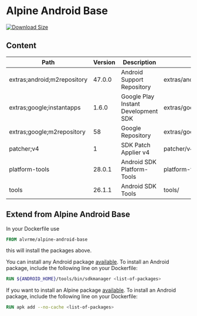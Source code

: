 # Alpine Android Base

[![Download Size](https://images.microbadger.com/badges/image/alvrme/alpine-android-base.svg)](https://microbadger.com/images/alvrme/alpine-android-base)

## Content

| Path                        | Version | Description                         | Location                     |
|-----------------------------|---------|-------------------------------------|------------------------------|
| extras;android;m2repository | 47.0.0  | Android Support Repository          | extras/android/m2repository/ |
| extras;google;instantapps   | 1.6.0   | Google Play Instant Development SDK | extras/google/instantapps/   |
| extras;google;m2repository  | 58      | Google Repository                   | extras/google/m2repository/  |
| patcher;v4                  | 1       | SDK Patch Applier v4                | patcher/v4/                  |
| platform-tools              | 28.0.1  | Android SDK Platform-Tools          | platform-tools/              |
| tools                       | 26.1.1  | Android SDK Tools                   | tools/                       |

## Extend from Alpine Android Base

In your Dockerfile use

```dockerfile
FROM alvrme/alpine-android-base
```

this will install the packages above.

You can install any Android package [available](https://gist.github.com/alvr/8db356880447d2c4bbe948ea92d22c23). To install an Android package, include the following line on your Dockerfile:

```dockerfile
RUN ${ANDROID_HOME}/tools/bin/sdkmanager <list-of-packages>
```

If you want to install an Alpine package [available](https://pkgs.alpinelinux.org/packages?branch=v3.8). To install an Android package, include the following line on your Dockerfile:

```dockerfile
RUN apk add --no-cache <list-of-packages>
```